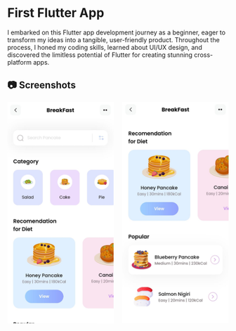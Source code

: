 # First Flutter App

I embarked on this Flutter app development journey as a beginner, eager to transform my ideas into a tangible,
user-friendly product. Throughout the process, I honed my coding skills, learned about UI/UX design, and
discovered the limitless potential of Flutter for creating stunning cross-platform apps.

## 📷 Screenshots

<div style="display: grid;grid-template-columns: 1fr 1fr;grid-gap: 20px;width: 100%;">
    <img src="./readme/app1.jpeg" alt="App">
    <img src="./readme/app2.jpeg" alt="App">
</div>